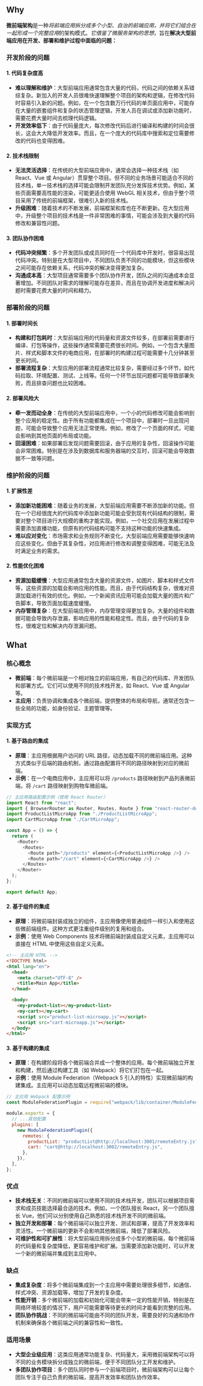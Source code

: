## Why

**微前端架构**是一种*将前端应用拆分成多个小型、自治的前端应用，并将它们组合在一起形成一个完整应用*的架构模式。_它借鉴了微服务架构的思想_，旨在**解决大型前端应用在开发、部署和维护过程中面临的问题：**

### 开发阶段的问题

#### 1. 代码复杂度高

- **难以理解和维护**：大型前端应用通常包含大量的代码，代码之间的依赖关系错综复杂。新加入的开发人员很难快速理解整个项目的架构和逻辑，在修改代码时容易引入新的问题。例如，在一个包含数万行代码的单页面应用中，可能存在大量的嵌套组件和复杂的状态管理逻辑，开发人员在调试或添加新功能时，需要花费大量时间去梳理代码逻辑。
- **开发效率低下**：由于代码量庞大，每次修改代码后进行编译和构建的时间会很长，这会大大降低开发效率。而且，在一个庞大的代码库中搜索和定位需要修改的代码也变得困难。

#### 2. 技术栈限制

- **无法灵活选择**：在传统的大型前端应用中，通常会选择一种技术栈（如 React、Vue 或 Angular）贯穿整个项目。但不同的业务场景可能适合不同的技术栈，单一技术栈的选择可能会限制开发团队充分发挥技术优势。例如，某些页面需要高性能的渲染，可能更适合使用 WebGL 相关技术，但由于整个项目采用了传统的前端框架，很难引入新的技术栈。
- **升级困难**：随着技术的不断发展，前端框架和库也在不断更新。在大型应用中，升级整个项目的技术栈是一件非常困难的事情，可能会涉及到大量的代码修改和兼容性问题。

#### 3. 团队协作困难

- **代码冲突频繁**：多个开发团队或成员同时在一个代码库中开发时，很容易出现代码冲突。特别是在大型项目中，不同团队负责不同的功能模块，但这些模块之间可能存在依赖关系，代码冲突的解决变得更加复杂。
- **沟通成本高**：大型项目通常需要多个团队协作开发，团队之间的沟通成本会显著增加。不同团队对需求的理解可能存在差异，而且在协调开发进度和解决问题时需要花费大量的时间和精力。

### 部署阶段的问题

#### 1. 部署时间长

- **构建和打包耗时**：大型前端应用的代码量和资源文件较多，在部署前需要进行编译、打包等操作，这些操作通常需要花费很长时间。例如，一个包含大量图片、样式和脚本文件的电商应用，在部署时的构建过程可能需要十几分钟甚至更长时间。
- **部署流程复杂**：大型应用的部署流程通常比较复杂，需要经过多个环节，如代码拉取、环境配置、测试、上线等。任何一个环节出现问题都可能导致部署失败，而且排查问题也比较困难。

#### 2. 部署风险大

- **牵一发而动全身**：在传统的大型前端应用中，一个小的代码修改可能会影响到整个应用的稳定性。由于所有功能都集成在一个项目中，部署时一旦出现问题，可能会导致整个应用无法正常使用。例如，修改了一个页面的样式，可能会影响到其他页面的布局或功能。
- **回滚困难**：如果部署后发现问题需要回滚，由于应用的复杂性，回滚操作可能会非常困难。特别是在涉及到数据库和服务器端的交互时，回滚可能会导致数据不一致等问题。

### 维护阶段的问题

#### 1. 扩展性差

- **添加新功能困难**：随着业务的发展，大型前端应用需要不断添加新的功能。但在一个已经很庞大的代码库中添加新功能可能会受到现有代码结构的限制，需要对整个项目进行大规模的重构才能实现。例如，一个社交应用在发展过程中需要添加直播功能，但原有的代码结构可能不支持这种功能的快速集成。
- **难以应对变化**：市场需求和业务规则不断变化，大型前端应用需要能够快速响应这些变化。但由于其复杂性，对应用进行修改和调整变得困难，可能无法及时满足业务的需求。

#### 2. 性能优化困难

- **资源加载缓慢**：大型应用通常包含大量的资源文件，如图片、脚本和样式文件等，这些资源的加载会影响应用的性能。而且，由于代码结构复杂，很难对资源加载进行有效的优化。例如，一个新闻资讯应用可能会加载大量的图片和广告脚本，导致页面加载速度缓慢。
- **内存管理复杂**：在大型前端应用中，内存管理变得更加复杂。大量的组件和数据可能会导致内存泄漏，影响应用的性能和稳定性。而且，由于代码的复杂性，很难定位和解决内存泄漏问题。

## What

### 核心概念

- **微前端**：每个微前端是一个相对独立的前端应用，有自己的代码库、开发团队和部署方式。它们可以使用不同的技术栈开发，如 React、Vue 或 Angular 等。
- **主应用**：负责协调和集成各个微前端，提供整体的布局和导航，通常还包含一些全局的功能，如身份验证、主题管理等。

### 实现方式

#### 1. 基于路由的集成

- **原理**：主应用根据用户访问的 URL 路径，动态加载不同的微前端应用。这种方式类似于后端的路由机制，通过路由配置将不同的路径映射到对应的微前端。
- **示例**：在一个电商应用中，主应用可以将 `/products` 路径映射到产品列表微前端，将 `/cart` 路径映射到购物车微前端。

```javascript
// 主应用路由配置示例（使用 React Router）
import React from "react";
import { BrowserRouter as Router, Routes, Route } from "react-router-dom";
import ProductListMicroApp from "./ProductListMicroApp";
import CartMicroApp from "./CartMicroApp";

const App = () => {
  return (
    <Router>
      <Routes>
        <Route path="/products" element={<ProductListMicroApp />} />
        <Route path="/cart" element={<CartMicroApp />} />
      </Routes>
    </Router>
  );
};

export default App;
```

#### 2. 基于组件的集成

- **原理**：将微前端封装成独立的组件，主应用像使用普通组件一样引入和使用这些微前端组件。这种方式更注重组件级别的复用和组合。
- **示例**：使用 Web Components 技术将微前端封装成自定义元素，主应用可以直接在 HTML 中使用这些自定义元素。

```html
<!-- 主应用 HTML -->
<!DOCTYPE html>
<html lang="en">
  <head>
    <meta charset="UTF-8" />
    <title>Main App</title>
  </head>

  <body>
    <my-product-list></my-product-list>
    <my-cart></my-cart>
    <script src="product-list-microapp.js"></script>
    <script src="cart-microapp.js"></script>
  </body>
</html>
```

#### 3. 基于构建的集成

- **原理**：在构建阶段将各个微前端合并成一个整体的应用。每个微前端独立开发和构建，然后通过构建工具（如 Webpack）将它们打包在一起。
- **示例**：使用 Module Federation（Webpack 5 引入的特性）实现微前端的构建集成。主应用可以动态加载远程微前端的模块。

```javascript
// 主应用 Webpack 配置示例
const ModuleFederationPlugin = require("webpack/lib/container/ModuleFederationPlugin");

module.exports = {
  // ...其他配置
  plugins: [
    new ModuleFederationPlugin({
      remotes: {
        productList: "productList@http://localhost:3001/remoteEntry.js",
        cart: "cart@http://localhost:3002/remoteEntry.js",
      },
    }),
  ],
};
```

### 优点

- **技术栈无关**：不同的微前端可以使用不同的技术栈开发，团队可以根据项目需求和成员技能选择最合适的技术。例如，一个团队擅长 React，另一个团队擅长 Vue，他们可以分别使用自己熟悉的技术栈开发不同的微前端。
- **独立开发和部署**：每个微前端可以独立开发、测试和部署，提高了开发效率和灵活性。一个微前端的更新不会影响其他微前端，降低了部署风险。
- **可维护性和可扩展性**：将大型前端应用拆分成多个小型的微前端，每个微前端的代码量和复杂度降低，更容易维护和扩展。当需要添加新功能时，可以开发一个新的微前端并集成到主应用中。

### 缺点

- **集成复杂度**：将多个微前端集成到一个主应用中需要处理很多细节，如通信、样式冲突、资源加载等，增加了开发的复杂度。
- **性能开销**：多个微前端的加载和初始化可能会带来一定的性能开销，特别是在网络环境较差的情况下，用户可能需要等待更长的时间才能看到完整的应用。
- **团队协作挑战**：不同的微前端可能由不同的团队开发，需要良好的沟通和协作机制来确保各个微前端之间的兼容性和一致性。

### 适用场景

- **大型企业级应用**：这类应用通常功能复杂、代码量大，采用微前端架构可以将不同的业务模块拆分成独立的微前端，便于不同团队分工开发和维护。
- **多团队协作项目**：多个团队同时参与一个前端项目时，微前端架构可以让每个团队专注于自己负责的微前端，提高开发效率和团队协作效率。
